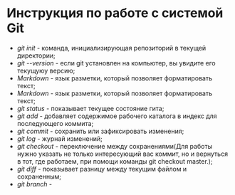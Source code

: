 # Инструкция по работе с системой Git

* *git init* - команда, инициализирующая репозиторий в текущей директории;
* *git --version* - если git установлен на компьютер, вы увидите его текущуюу версию;
* *Markdown* - язык разметки, который позволяет форматировать текст;
* *Markdown* - язык разметки, который позволяет форматировать текст;
* *git status* - показывает текущее состояние гита;
* *git add* - добавляет содержимое рабочего каталога в индекс для последующего коммита;
* *git commit* - сохранить или зафиксировать изменения;
* *git log* - журнай изменений;
* *git checkout* - переключение между сохранениями(Для работы нужно указать не только интересующий вас коммит, но и вернуться в тот, где работаем, при помощи команды git checkout master.);
* *git diff* - показывает разницу между текущим файлом и сохраненным;
* *git branch* - 